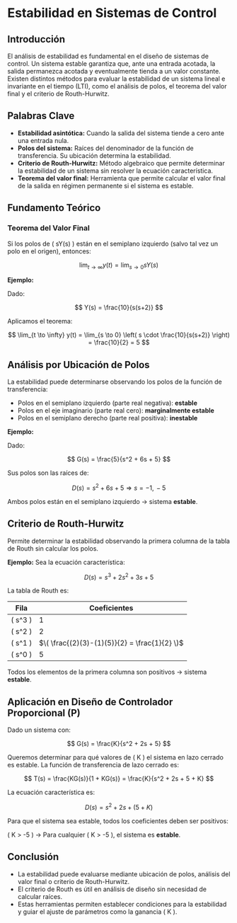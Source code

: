 # Estabilidad en Sistemas de Control

## Introducción

El análisis de estabilidad es fundamental en el diseño de sistemas de control. Un sistema estable garantiza que, ante una entrada acotada, la salida permanezca acotada y eventualmente tienda a un valor constante. Existen distintos métodos para evaluar la estabilidad de un sistema lineal e invariante en el tiempo (LTI), como el análisis de polos, el teorema del valor final y el criterio de Routh-Hurwitz.

## Palabras Clave
- **Estabilidad asintótica:** Cuando la salida del sistema tiende a cero ante una entrada nula.
- **Polos del sistema:** Raíces del denominador de la función de transferencia. Su ubicación determina la estabilidad.
- **Criterio de Routh-Hurwitz:** Método algebraico que permite determinar la estabilidad de un sistema sin resolver la ecuación característica.
- **Teorema del valor final:** Herramienta que permite calcular el valor final de la salida en régimen permanente si el sistema es estable.

## Fundamento Teórico

### Teorema del Valor Final

Si los polos de \( sY(s) \) están en el semiplano izquierdo (salvo tal vez un polo en el origen), entonces:

$$
\lim_{t \to \infty} y(t) = \lim_{s \to 0} sY(s)
$$

**Ejemplo:**

Dado:

$$
Y(s) = \frac{10}{s(s+2)}
$$

Aplicamos el teorema:

$$
\lim_{t \to \infty} y(t) = \lim_{s \to 0} \left( s \cdot \frac{10}{s(s+2)} \right) = \frac{10}{2} = 5
$$

## Análisis por Ubicación de Polos

La estabilidad puede determinarse observando los polos de la función de transferencia:

- Polos en el semiplano izquierdo (parte real negativa): **estable**
- Polos en el eje imaginario (parte real cero): **marginalmente estable**
- Polos en el semiplano derecho (parte real positiva): **inestable**

**Ejemplo:**

Dado:

$$
G(s) = \frac{5}{s^2 + 6s + 5}
$$

Sus polos son las raíces de:

$$
D(s) = s^2 + 6s + 5 \Rightarrow s = -1,\, -5
$$

Ambos polos están en el semiplano izquierdo → sistema **estable**.

## Criterio de Routh-Hurwitz

Permite determinar la estabilidad observando la primera columna de la tabla de Routh sin calcular los polos.

**Ejemplo:** Sea la ecuación característica:

$$
D(s) = s^3 + 2s^2 + 3s + 5
$$

La tabla de Routh es:

| Fila     | Coeficientes                                   |
|----------|------------------------------------------------|
| \( s^3 \) | 1            | 3                              |
| \( s^2 \) | 2            | 5                              |
| \( s^1 \) | $\( \frac{(2)(3)-(1)(5)}{2} = \frac{1}{2} \)$ | 0 |
| \( s^0 \) | 5                                              |

Todos los elementos de la primera columna son positivos → sistema **estable**.

## Aplicación en Diseño de Controlador Proporcional (P)

Dado un sistema con:

$$
G(s) = \frac{K}{s^2 + 2s + 5}
$$

Queremos determinar para qué valores de \( K \) el sistema en lazo cerrado es estable. La función de transferencia de lazo cerrado es:

$$
T(s) = \frac{KG(s)}{1 + KG(s)} = \frac{K}{s^2 + 2s + 5 + K}
$$

La ecuación característica es:

$$
D(s) = s^2 + 2s + (5 + K)
$$

Para que el sistema sea estable, todos los coeficientes deben ser positivos:

\( K > -5 \) → Para cualquier \( K > -5 \), el sistema es **estable**.

## Conclusión

- La estabilidad puede evaluarse mediante ubicación de polos, análisis del valor final o criterio de Routh-Hurwitz.
- El criterio de Routh es útil en análisis de diseño sin necesidad de calcular raíces.
- Estas herramientas permiten establecer condiciones para la estabilidad y guiar el ajuste de parámetros como la ganancia \( K \).

